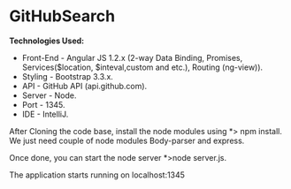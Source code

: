 # GitHubSearch

<b>Technologies Used:</b>

<ul>
<li>Front-End - Angular JS 1.2.x (2-way Data Binding, Promises, Services($location, $inteval,custom and etc.), Routing (ng-view)).</li> 
<li>Styling - Bootstrap 3.3.x. </li>
<li>API - GitHub API (api.github.com).</li>
<li>Server - Node. </li>
<li>Port - 1345. </li>
<li>IDE - IntelliJ. </li>
</ul>


After Cloning the code base, install the node modules using *> npm install.
We just need couple of node modules Body-parser and express. 

Once done, you can start the node server *>node server.js.

The application starts running on localhost:1345

